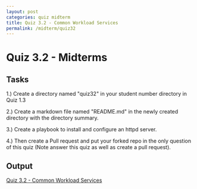 ```yaml
---
layout: post
categories: quiz midterm
title: Quiz 3.2 - Common Workload Services
permalink: /midterm/quiz32
---
```

# Quiz 3.2 - Midterms

## Tasks
1.) Create a directory named "quiz32" in your student number directory in Quiz 1.3

2.) Create a markdown file named "README.md" in the newly created directory with the directory summary.

3.) Create a playbook to install and configure an httpd server.

4.) Then create a Pull request and put your forked repo in the only question of this quiz (Note answer this quiz as well as create a pull request).


## Output
<p> <a href="https://github.com/jesmatienzo-tip/sysad2-12021/tree/quiz32"> Quiz 3.2 - Common Workload Services </a> </p>

```

```




